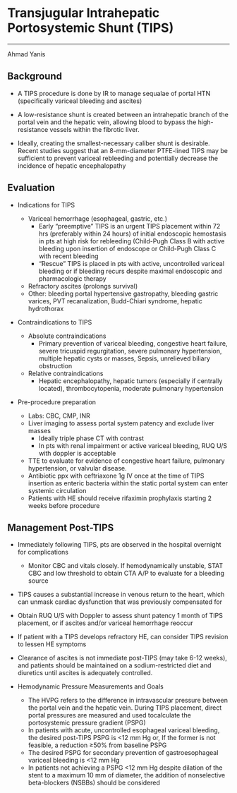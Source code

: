 # Transjugular Intrahepatic Portosystemic Shunt (TIPS) 

--- 

Ahmad Yanis

## Background

- A TIPS procedure is done by IR to manage sequalae of portal HTN (specifically variceal
bleeding and ascites)

- A low-resistance shunt is created between an intrahepatic branch of the portal vein and the hepatic vein, allowing blood to bypass the high-resistance vessels within the fibrotic liver.
  
- Ideally, creating the smallest-necessary caliber shunt is desirable. Recent studies suggest that an 8-mm-diameter PTFE-lined TIPS may be sufficient to prevent variceal rebleeding and potentially decrease the incidence of hepatic encephalopathy

## Evaluation

- Indications for TIPS
    - Variceal hemorrhage (esophageal, gastric, etc.)
        - Early “preemptive” TIPS is an urgent TIPS placement within 72 hrs (preferably within 24 hours) of initial endoscopic hemostasis in pts at high risk for rebleeding (Child-Pugh Class B with active bleeding upon insertion of endoscope or Child-Pugh Class C with recent bleeding
        - “Rescue” TIPS is placed in pts with active, uncontrolled variceal bleeding or if bleeding recurs despite maximal endoscopic and pharmacologic therapy
    - Refractory ascites (prolongs survival)
    - Other: bleeding portal hypertensive gastropathy, bleeding gastric varices, PVT
recanalization, Budd-Chiari syndrome, hepatic hydrothorax

- Contraindications to TIPS
    - Absolute contraindications
        - Primary prevention of variceal bleeding, congestive heart failure, severe tricuspid regurgitation, severe pulmonary hypertension, multiple hepatic cysts or masses, Sepsis, unrelieved biliary obstruction
    - Relative contraindications
        - Hepatic encephalopathy, hepatic tumors (especially if centrally located), thrombocytopenia, moderate pulmonary hypertension

- Pre-procedure preparation
    - Labs: CBC, CMP, INR
    - Liver imaging to assess portal system patency and exclude liver masses
        - Ideally triple phase CT with contrast
        - In pts with renal impairment or active variceal bleeding, RUQ U/S with doppler is acceptable
    - TTE to evaluate for evidence of congestive heart failure, pulmonary hypertension, or valvular disease.
    - Antibiotic ppx with ceftriaxone 1g IV once at the time of TIPS insertion as enteric bacteria within the static portal system can enter systemic circulation
    - Patients with HE should receive rifaximin prophylaxis starting 2 weeks before procedure

## Management Post-TIPS

- Immediately following TIPS, pts are observed in the hospital overnight for complications
    - Monitor CBC and vitals closely. If hemodynamically unstable, STAT CBC and low threshold to obtain CTA A/P to evaluate for a bleeding source
      
- TIPS causes a substantial increase in venous return to the heart, which can unmask cardiac dysfunction that was previously compensated for

- Obtain RUQ U/S with Doppler to assess shunt patency 1 month of TIPS placement, or if ascites and/or variceal hemorrhage reoccur

- If patient with a TIPS develops refractory HE, can consider TIPS revision to lessen HE symptoms

- Clearance of ascites is not immediate post-TIPS (may take 6-12 weeks), and patients should be maintained on a sodium-restricted diet and diuretics until ascites is adequately controlled.

- Hemodynamic Pressure Measurements and Goals
    - The HVPG refers to the difference in intravascular pressure between the portal vein and the hepatic vein. During TIPS placement, direct portal pressures are measured and used tocalculate the portosystemic pressure gradient (PSPG)
    - In patients with acute, uncontrolled esophageal variceal bleeding, the desired post-TIPS PSPG is <12 mm Hg or, If the former is not feasible, a reduction ≥50% from baseline PSPG
    - The desired PSPG for secondary prevention of gastroesophageal variceal bleeding is <12 mm Hg
    - In patients not achieving a PSPG <12 mm Hg despite dilation of the stent to a maximum 10 mm of diameter, the addition of nonselective beta-blockers (NSBBs) should be considered

